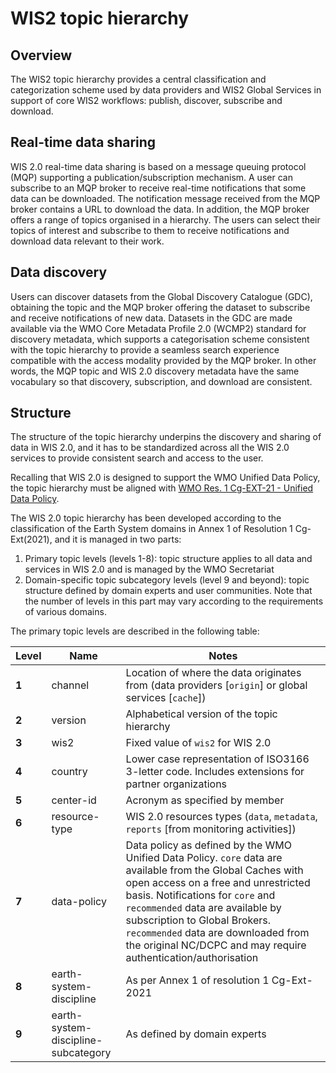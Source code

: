 # WIS2 topic hierarchy

## Overview

The WIS2 topic hierarchy provides a central classification and categorization scheme used by data
providers and WIS2 Global Services in support of core WIS2 workflows: publish, discover, subscribe
and download.

## Real-time data sharing

WIS 2.0 real-time data sharing is based on a message queuing protocol (MQP) supporting a publication/subscription mechanism. A user can subscribe to an MQP broker to receive real-time notifications that some data can be downloaded. The notification message received from the MQP broker contains a URL to download the data. In addition, the MQP broker offers a range of topics organised in a hierarchy. The users can select their topics of interest and subscribe to them to receive notifications and download data relevant to their work.

## Data discovery

Users can discover datasets from the Global Discovery Catalogue (GDC), obtaining the topic and the MQP broker offering the dataset to subscribe and receive notifications of new data. Datasets in the GDC are made available via the WMO Core Metadata Profile 2.0 (WCMP2) standard for discovery metadata, which supports a categorisation scheme consistent with the topic hierarchy to provide a seamless search experience compatible with the access modality provided by the MQP broker. In other words, the MQP topic and WIS 2.0 discovery metadata have the same vocabulary so that discovery, subscription, and download are consistent.

## Structure

The structure of the topic hierarchy underpins the discovery and sharing of data in WIS 2.0, and it has to be standardized across all the WIS 2.0 services to provide consistent search and access to the user.

Recalling that WIS 2.0 is designed to support the WMO Unified Data Policy, the topic hierarchy must be aligned with [WMO Res. 1 Cg-EXT-21 - Unified Data Policy](https://ane4bf-datap1.s3-eu-west-1.amazonaws.com/wmocms/s3fs-public/ckeditor/files/Cg-Ext2021-d04-1-WMO-UNIFIED-POLICY-FOR-THE-INTERNATIONAL-approved_en_0.pdf?4pv38FtU6R4fDNtwqOxjBCndLIfntWeR).

The WIS 2.0 topic hierarchy has been developed according to the classification of the Earth System domains in Annex 1 of Resolution 1 Cg-Ext(2021), and it is managed in two parts:

1. Primary topic levels (levels 1-8): topic structure applies to all data and services in WIS 2.0 and is managed by the WMO Secretariat
2. Domain-specific topic subcategory levels (level 9 and beyond): topic structure defined by domain experts and user communities. Note that the number of levels in this part may vary according to the requirements of various domains.


The primary topic levels are described in the following table:

| **Level** | **Name** | **Notes** |
| --- | --- | --- |
| **1** | channel | Location of where the data originates from (data providers [`origin`] or global services [`cache`]) |
| **2** | version | Alphabetical version of the topic hierarchy |
| **3** | wis2 | Fixed value of `wis2` for WIS 2.0 |
| **4** | country | Lower case representation of ISO3166 3-letter code. Includes extensions for partner organizations |
| **5** | center-id | Acronym as specified by member |
| **6** | resource-type | WIS 2.0 resources types (`data`, `metadata`, `reports` [from monitoring activities]) |
| **7** | data-policy | Data policy as defined by the WMO Unified Data Policy. `core` data are available from the Global Caches with open access on a free and unrestricted basis. Notifications for `core` and `recommended` data are available by subscription to Global Brokers. `recommended` data are downloaded from the original NC/DCPC and may require authentication/authorisation |
| **8** | earth-system-discipline | As per Annex 1 of resolution 1 Cg-Ext-2021 |
| **9** | earth-system-discipline-subcategory | As defined by domain experts |
